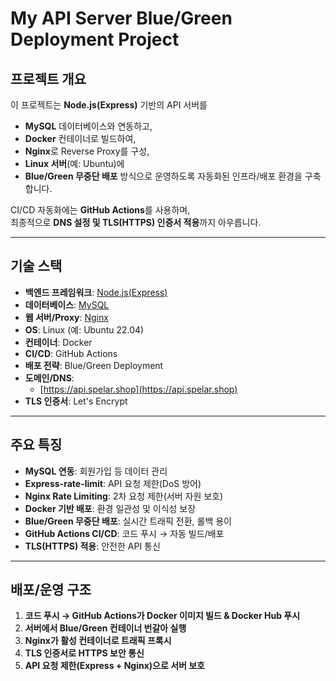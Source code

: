 # My API Server Blue/Green Deployment Project

## 프로젝트 개요

이 프로젝트는 **Node.js(Express)** 기반의 API 서버를  
- **MySQL** 데이터베이스와 연동하고,  
- **Docker** 컨테이너로 빌드하여,  
- **Nginx**로 Reverse Proxy를 구성,  
- **Linux 서버**(예: Ubuntu)에  
- **Blue/Green 무중단 배포** 방식으로 운영하도록 자동화된 인프라/배포 환경을 구축합니다.

CI/CD 자동화에는 **GitHub Actions**를 사용하며,  
최종적으로 **DNS 설정 및 TLS(HTTPS) 인증서 적용**까지 아우릅니다.

---

## 기술 스택

- **백엔드 프레임워크**: [Node.js(Express)](https://expressjs.com/)
- **데이터베이스**: [MySQL](https://www.mysql.com/)
- **웹 서버/Proxy**: [Nginx](https://nginx.org/)
- **OS**: Linux (예: Ubuntu 22.04)
- **컨테이너**: Docker
- **CI/CD**: GitHub Actions
- **배포 전략**: Blue/Green Deployment
- **도메인/DNS**:  
  - [https://api.spelar.shop](https://api.spelar.shop)
- **TLS 인증서**: Let's Encrypt

---

## 주요 특징

- **MySQL 연동**: 회원가입 등 데이터 관리
- **Express-rate-limit**: API 요청 제한(DoS 방어)
- **Nginx Rate Limiting**: 2차 요청 제한(서버 자원 보호)
- **Docker 기반 배포**: 환경 일관성 및 이식성 보장
- **Blue/Green 무중단 배포**: 실시간 트래픽 전환, 롤백 용이
- **GitHub Actions CI/CD**: 코드 푸시 → 자동 빌드/배포
- **TLS(HTTPS) 적용**: 안전한 API 통신

---

## 배포/운영 구조

1. **코드 푸시 → GitHub Actions가 Docker 이미지 빌드 & Docker Hub 푸시**
2. **서버에서 Blue/Green 컨테이너 번갈아 실행**
3. **Nginx가 활성 컨테이너로 트래픽 프록시**
4. **TLS 인증서로 HTTPS 보안 통신**
5. **API 요청 제한(Express + Nginx)으로 서버 보호**
